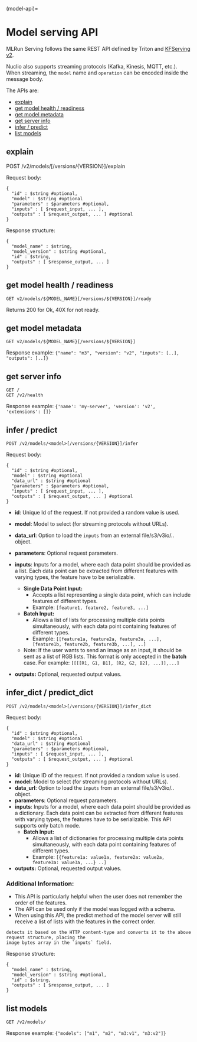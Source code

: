 (model-api)=
# Model serving API

MLRun Serving follows the same REST API defined by Triton and [KFServing v2](https://github.com/kubeflow/kfserving/blob/master/docs/predict-api/v2/required_api.md).

Nuclio also supports streaming protocols (Kafka, Kinesis, MQTT, etc.). When streaming, the 
`model` name and `operation` can be encoded inside the message body.

The APIs are:
* [explain](#explain)
* [get model health / readiness](#get-model-health-readiness)
* [get model metadata](#get-model-metadata)
* [get server info](#get-server-info)
* [infer / predict](#infer-predict)
* [list models](#list-models)

## explain

POST /v2/models/<model>[/versions/{VERSION}]/explain

Request body:

    {
      "id" : $string #optional,
      "model" : $string #optional
      "parameters" : $parameters #optional,
      "inputs" : [ $request_input, ... ],
      "outputs" : [ $request_output, ... ] #optional
    }

Response structure:

    {
      "model_name" : $string,
      "model_version" : $string #optional,
      "id" : $string,
      "outputs" : [ $response_output, ... ]
    }
    
## get model health / readiness

    GET v2/models/${MODEL_NAME}[/versions/${VERSION}]/ready

Returns 200 for Ok, 40X for not ready.


## get model metadata

    GET v2/models/${MODEL_NAME}[/versions/${VERSION}]

Response example: `{"name": "m3", "version": "v2", "inputs": [..], "outputs": [..]}`

## get server info

    GET /
    GET /v2/health

Response example: `{'name': 'my-server', 'version': 'v2', 'extensions': []}`

## infer / predict

    POST /v2/models/<model>[/versions/{VERSION}]/infer

Request body:

    {
      "id" : $string #optional,
      "model" : $string #optional
      "data_url" : $string #optional
      "parameters" : $parameters #optional,
      "inputs" : [ $request_input, ... ],
      "outputs" : [ $request_output, ... ] #optional
    }

- **id**: Unique Id of the request. If not provided a random value is used.
- **model**: Model to select (for streaming protocols without URLs).
- **data_url**: Option to load the `inputs` from an external file/s3/v3io/.. object.
- **parameters**: Optional request parameters.
- **inputs**: Inputs for a model, where each data point should be provided as a list. 
Each data point can be extracted from different features with varying types, the feature have to be serializable.
  * **Single Data Point Input:** 
     - Accepts a list representing a single data point, which can include features of different types.
     - Example: `[feature1, feature2, feature3, ...]`
  * **Batch Input:**
     - Allows a list of lists for processing multiple data points simultaneously, 
with each data point containing features of different types.
     - Example: `[[feature1a, feature2a, feature3a, ...], [feature1b, feature2b, feature3b, ...], ..]`

  - Note: If the user wants to send an image as an input, it should be sent as a list of RGB lists. 
  This format is only accepted in the **batch** case. For example: `[[[[R1, G1, B1], [R2, G2, B2], ...]],...]`

- **outputs:** Optional, requested output values.

## infer_dict / predict_dict

    POST /v2/models/<model>[/versions/{VERSION}]/infer_dict

Request body:

    {
      "id" : $string #optional,
      "model" : $string #optional
      "data_url" : $string #optional
      "parameters" : $parameters #optional,
      "inputs" : [ $request_input, ... ],
      "outputs" : [ $request_output, ... ] #optional
    }

- **id**: Unique ID of the request. If not provided a random value is used.
- **model**: Model to select (for streaming protocols without URLs).
- **data_url**: Option to load the `inputs` from an external file/s3/v3io/.. object.
- **parameters**: Optional request parameters.
- **inputs**: Inputs for a model, where each data point should be provided as a dictionary. 
Each data point can be extracted from different features with varying types, the features have to be serializable. 
This API supports only batch mode.
  * **Batch Input:**
       - Allows a list of dictionaries for processing multiple data points simultaneously, with each data point containing features of different types.
       - Example: `[{feature1a: value1a, feature2a: value2a, feature3a: value3a, ...} ..]`
- **outputs:** Optional, requested output values.

### Additional Information:
- This API is particularly helpful when the user does not remember the order of the features.
- The API can be used only if the model was logged with a schema.
- When using this API, the predict method of the model server will still receive a 
list of lists with the features in the correct order.

```{note} You can also send binary data to the function, for example, a JPEG image. The serving engine pre-processor 
detects it based on the HTTP content-type and converts it to the above request structure, placing the 
image bytes array in the `inputs` field.
```
    
Response structure:

    {
      "model_name" : $string,
      "model_version" : $string #optional,
      "id" : $string,
      "outputs" : [ $response_output, ... ]
    }

## list models

    GET /v2/models/

Response example:  `{"models": ["m1", "m2", "m3:v1", "m3:v2"]}`


